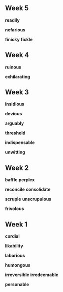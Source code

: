 
## Week 5 

**readily**  

**nefarious**  

**finicky**
**fickle**

## Week 4 

**ruinous**

**exhilarating**

## Week 3 

**insidious**

**devious**

**arguably**

**threshold**

**indispensable**

**unwitting**

## Week 2 

**baffle**
**perplex**

**reconcile**
**consolidate** 

**scruple**
**unscrupulous**

**frivolous**

## Week 1 

**cordial**

**likability**

**laborious**

**humongous**

**irreversible**
**irredeemable**

**personable**

